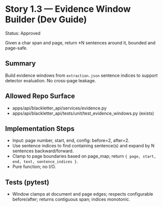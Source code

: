 # Story 1.3 — Evidence Window Builder (Dev Guide)
Status: Approved

Given a char span and page, return ±N sentences around it, bounded and page-safe.

## Summary
Build evidence windows from `extraction.json` sentence indices to support detector evaluation. No cross-page leakage.

## Allowed Repo Surface
- apps/api/blackletter_api/services/evidence.py
- apps/api/blackletter_api/tests/unit/test_evidence_windows.py (exists)

## Implementation Steps
- Input: page number, start, end, config: before=2, after=2.
- Use sentence indices to find containing sentence(s) and expand by N sentences backward/forward.
- Clamp to page boundaries based on page_map; return `{ page, start, end, text, sentence_indices }`.
- Pure function; no I/O.

## Tests (pytest)
- Window clamps at document and page edges; respects configurable before/after; returns contiguous span; indices monotonic.

